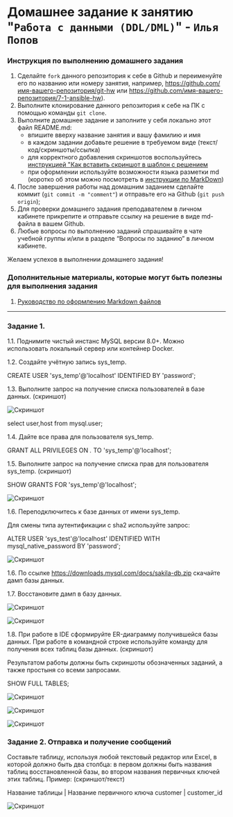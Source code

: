 # Домашнее задание к занятию "`Работа с данными (DDL/DML)`" - `Илья Попов`


### Инструкция по выполнению домашнего задания

   1. Сделайте `fork` данного репозитория к себе в Github и переименуйте его по названию или номеру занятия, например, https://github.com/имя-вашего-репозитория/git-hw или  https://github.com/имя-вашего-репозитория/7-1-ansible-hw).
   2. Выполните клонирование данного репозитория к себе на ПК с помощью команды `git clone`.
   3. Выполните домашнее задание и заполните у себя локально этот файл README.md:
      - впишите вверху название занятия и вашу фамилию и имя
      - в каждом задании добавьте решение в требуемом виде (текст/код/скриншоты/ссылка)
      - для корректного добавления скриншотов воспользуйтесь [инструкцией "Как вставить скриншот в шаблон с решением](https://github.com/netology-code/sys-pattern-homework/blob/main/screen-instruction.md)
      - при оформлении используйте возможности языка разметки md (коротко об этом можно посмотреть в [инструкции  по MarkDown](https://github.com/netology-code/sys-pattern-homework/blob/main/md-instruction.md))
   4. После завершения работы над домашним заданием сделайте коммит (`git commit -m "comment"`) и отправьте его на Github (`git push origin`);
   5. Для проверки домашнего задания преподавателем в личном кабинете прикрепите и отправьте ссылку на решение в виде md-файла в вашем Github.
   6. Любые вопросы по выполнению заданий спрашивайте в чате учебной группы и/или в разделе “Вопросы по заданию” в личном кабинете.
   
Желаем успехов в выполнении домашнего задания!
   
### Дополнительные материалы, которые могут быть полезны для выполнения задания

1. [Руководство по оформлению Markdown файлов](https://gist.github.com/Jekins/2bf2d0638163f1294637#Code)

---

### Задание 1. 

1.1. Поднимите чистый инстанс MySQL версии 8.0+. Можно использовать локальный сервер или контейнер Docker.

1.2. Создайте учётную запись sys_temp.

CREATE USER 'sys_temp'@'localhost' IDENTIFIED BY 'password';

1.3. Выполните запрос на получение списка пользователей в базе данных. (скриншот)


![Скриншот](https://github.com/ip75wester/BD-dz/blob/main/1-1.PNG)


select user,host from mysql.user;

1.4. Дайте все права для пользователя sys_temp.

GRANT ALL PRIVILEGES ON *.* TO 'sys_temp'@'localhost';

1.5. Выполните запрос на получение списка прав для пользователя sys_temp. (скриншот)

SHOW GRANTS FOR 'sys_temp'@'localhost';

![Скриншот](https://github.com/ip75wester/BD-dz/blob/main/1-2.PNG)

1.6. Переподключитесь к базе данных от имени sys_temp.

Для смены типа аутентификации с sha2 используйте запрос:

ALTER USER 'sys_test'@'localhost' IDENTIFIED WITH mysql_native_password BY 'password';

![Скриншот](https://github.com/ip75wester/BD-dz/blob/main/1-3.PNG)

1.6. По ссылке https://downloads.mysql.com/docs/sakila-db.zip скачайте дамп базы данных.

1.7. Восстановите дамп в базу данных.

![Скриншот](https://github.com/ip75wester/BD-dz/blob/main/1-4.PNG)

![Скриншот](https://github.com/ip75wester/BD-dz/blob/main/1-5.PNG)

1.8. При работе в IDE сформируйте ER-диаграмму получившейся базы данных. При работе в командной строке используйте команду для получения всех таблиц базы данных. (скриншот)

Результатом работы должны быть скриншоты обозначенных заданий, а также простыня со всеми запросами.

SHOW FULL TABLES;

![Скриншот](https://github.com/ip75wester/BD-dz/blob/main/1-6.PNG)


![Скриншот](https://github.com/ip75wester/BD-dz/blob/main/1-7.PNG)


![Скриншот](https://github.com/ip75wester/BD-dz/blob/main/1-8.PNG)


### Задание 2. Отправка и получение сообщений

Составьте таблицу, используя любой текстовый редактор или Excel, в которой должно быть два столбца: в первом должны быть названия таблиц восстановленной базы, во втором названия первичных ключей этих таблиц. Пример: (скриншот/текст)

Название таблицы | Название первичного ключа
customer         | customer_id



![Скриншот](https://github.com/ip75wester/BD-dz/blob/main/2-1.PNG)
